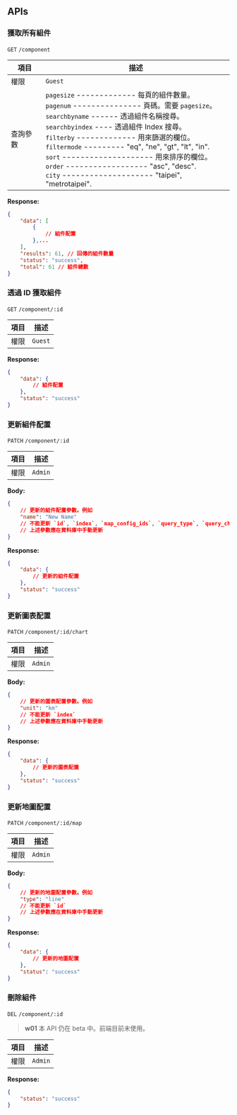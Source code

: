 ## APIs

### 獲取所有組件

`GET` `/component`

<!-- _[使用 API 測試器測試這支 API](/api)_ -->

| 項目     | 描述                                                                                                                                                                                                                                                                                                                                                                                         |
| -------- | -------------------------------------------------------------------------------------------------------------------------------------------------------------------------------------------------------------------------------------------------------------------------------------------------------------------------------------------------------------------------------------------- |
| 權限     | `Guest`                                                                                                                                                                                                                                                                                                                                                                                      |
| 查詢參數 | `pagesize` ------------- 每頁的組件數量。<br>`pagenum` --------------- 頁碼。需要 `pagesize`。<br>`searchbyname` ------ 透過組件名稱搜尋。<br>`searchbyindex` ---- 透過組件 Index 搜尋。 <br>`filterby` ------------- 用來篩選的欄位。 <br>`filtermode` --------- "eq", "ne", "gt", "lt", "in".<br>`sort` -------------------- 用來排序的欄位。<br>`order` ------------------ "asc", "desc".<br>`city` -------------------- "taipei", "metrotaipei". |

**Response:**

```json
{
	"data": [
		{
			// 組件配置
        },...
	],
    "results": 61, // 回傳的組件數量
    "status": "success",
    "total": 61 // 組件總數
}
```

### 透過 ID 獲取組件

`GET` `/component/:id`

<!-- _[使用 API 測試器測試這支 API](/api)_ -->

| 項目 | 描述    |
| ---- | ------- |
| 權限 | `Guest` |

**Response:**

```json
{
	"data": {
		// 組件配置
	},
	"status": "success"
}
```

### 更新組件配置

`PATCH` `/component/:id`

| 項目 | 描述    |
| ---- | ------- |
| 權限 | `Admin` |

**Body:**

```json
{
	// 更新的組件配置參數。例如
	"name": "New Name"
	// 不能更新 `id`, `index`, `map_config_ids`, `query_type`, `query_chart`, `query_history`
	// 上述參數應在資料庫中手動更新
}
```

**Response:**

```json
{
	"data": {
		// 更新的組件配置
	},
	"status": "success"
}
```

### 更新圖表配置

`PATCH` `/component/:id/chart`

| 項目 | 描述    |
| ---- | ------- |
| 權限 | `Admin` |

**Body:**

```json
{
	// 更新的圖表配置參數。例如
	"unit": "km"
	// 不能更新 `index`
	// 上述參數應在資料庫中手動更新
}
```

**Response:**

```json
{
	"data": {
		// 更新的圖表配置
	},
	"status": "success"
}
```

### 更新地圖配置

`PATCH` `/component/:id/map`

| 項目 | 描述    |
| ---- | ------- |
| 權限 | `Admin` |

**Body:**

```json
{
	// 更新的地圖配置參數。例如
	"type": "line"
	// 不能更新 `id`
	// 上述參數應在資料庫中手動更新
}
```

**Response:**

```json
{
	"data": {
		// 更新的地圖配置
	},
	"status": "success"
}
```

### 刪除組件

`DEL` `/component/:id`

> **w01**
> 本 API 仍在 beta 中。前端目前未使用。

| 項目 | 描述    |
| ---- | ------- |
| 權限 | `Admin` |

**Response:**

```json
{
	"status": "success"
}
```
